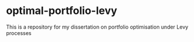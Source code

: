 # optimal-portfolio-levy
This is a repository for my dissertation on portfolio optimisation under Levy processes
